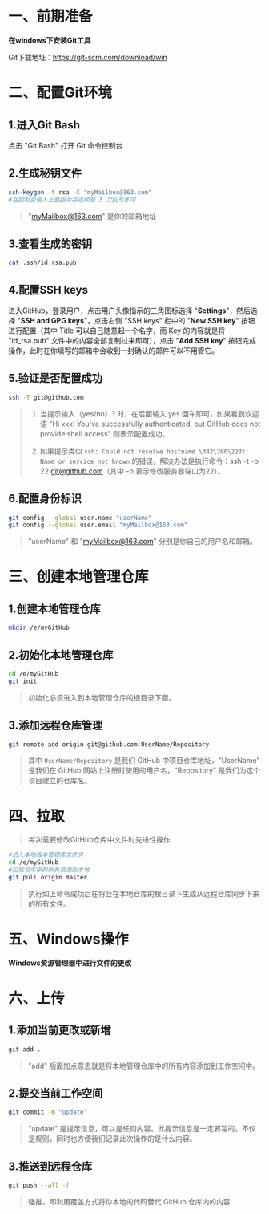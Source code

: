 # 一、前期准备

**在windows下安装Git工具**

Git下载地址：https://git-scm.com/download/win

# 二、配置Git环境

## 1.进入Git Bash

点击 "Git Bash" 打开 Git 命令控制台

## 2.生成秘钥文件

```sh
ssh-keygen -t rsa -C "myMailbox@163.com"
#在控制台输入上面指令并连续敲 3 次回车即可
```

> "myMailbox@163.com" 是你的邮箱地址

## 3.查看生成的密钥

```sh
cat .ssh/id_rsa.pub
```

## 4.配置SSH keys

进入GitHub，登录用户，点击用户头像指示的三角图标选择 "**Settings**"，然后选择 "**SSH and GPG keys**"，点击右侧 "SSH keys" 栏中的 "**New SSH key**" 按钮进行配置（其中 Title 可以自己随意起一个名字，而 Key 的内容就是将 "id_rsa.pub" 文件中的内容全部复制过来即可），点击 "**Add SSH key**" 按钮完成操作，此时在你填写的邮箱中会收到一封确认的邮件可以不用管它。

## 5.验证是否配置成功

```sh
ssh -T git@github.com
```

> 1. 当提示输入（yes/no）? 时，在后面输入 yes 回车即可，如果看到欢迎语 "Hi xxx! You've successfully authenticated, but GitHub does not provide shell access" 则表示配置成功。
>
> 2. 如果提示类似 `ssh: Could not resolve hostname \342\200\223t: Name or service not known` 的错误，解决办法是执行命令：ssh -t -p 22 git@github.com（其中 -p 表示修改服务器端口为22）。

## 6.配置身份标识

```sh
git config --global user.name "userName"
git config --global user.email "myMailbox@163.com"
```

> "userName" 和 "myMailbox@163.com" 分别是你自己的用户名和邮箱。

# 三、创建本地管理仓库

## 1.创建本地管理仓库

```sh
mkdir /e/myGitHub
```

## 2.初始化本地管理仓库

```sh
cd /e/myGitHub
git init
```

> 初始化必须进入到本地管理仓库的根目录下面。

## 3.添加远程仓库管理

```sh
git remote add origin git@github.com:UserName/Repository
```

> 其中 `UserName/Repository` 是我们 GitHub 中项目仓库地址，"UserName" 是我们在 GitHub 网站上注册时使用的用户名，"Repository" 是我们为这个项目建立的仓库名。

# 四、拉取

> 每次需要修改GitHub仓库中文件时先进性操作

```bash
#进入本地版本管理库文件夹
cd /e/myGitHub
#拉取仓库中的所有资源到本地
git pull origin master
```

> 执行如上命令成功后在将会在本地仓库的根目录下生成从远程仓库同步下来的所有文件。

# 五、Windows操作

**Windows资源管理器中进行文件的更改**

# 六、上传

## 1.添加当前更改或新增

```sh
git add .
```

> "add" 后面加点意思就是将本地管理仓库中的所有内容添加到工作空间中。

## 2.提交当前工作空间

```sh
git commit -m "update"
```

> "update" 是提示信息，可以是任何内容。此提示信息是一定要写的，不仅是规则，同时也方便我们记录此次操作的是什么内容。

## 3.推送到远程仓库

```bash
git push --all -f
```

> 强推，即利用覆盖方式将你本地的代码替代 GitHub 仓库内的内容
